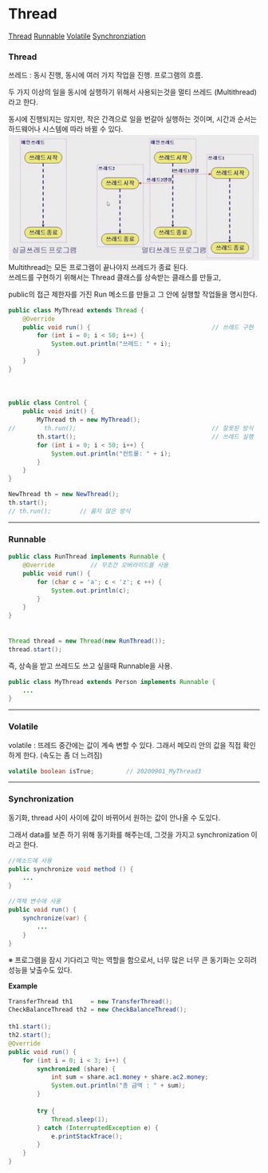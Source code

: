 # Thread

[Thread](*Thread)
[Runnable](*Runnable)
[Volatile](*Volatile)
[Synchronziation](*Synchronization)

### Thread
쓰레드 : 동시 진행, 동시에 여러 가지 작업을 진행. 프로그램의 흐름.​

두 가지 이상의 일을 동시에 실행하기 위해서 사용되는것을 멀티 쓰레드 (Multithread) 라고 한다.

동시에 진행되지는 않지만, 작은 간격으로 일을 번갈아 실행하는 것이며, 시간과 순서는 하드웨어나 시스템에 따라 바뀔 수 있다.
<img src="im.png">
Multithread는 모든 프로그램이 끝나야지 쓰레드가 종료 된다.
<br>
쓰레드를 구현하기 위해서는 Thread 클래스를 상속받는 클래스를 만들고,

public의 접근 제한자를 가진 Run 메소드를 만들고 그 안에 실행할 작업들을 명시한다.

```java
public class MyThread extends Thread {
    @Override
    public void run() {                                  // 쓰레드 구현
        for (int i = 0; i < 50; i++) {  
            System.out.println("쓰레드: " + i);
        }
    }
}



public class Control {
    public void init() {
        MyThread th = new MyThread();
//        th.run();                                      // 잘못된 방식
        th.start();                                      // 쓰레드 실행
        for (int i = 0; i < 50; i++) {
            System.out.println("컨트롤: " + i);
        }
    }
}
```

```java
NewThread th = new NewThread();
th.start();
// th.run();        // 옳지 않은 방식
```

--- 

### Runnable
```java
public class RunThread implements Runnable {
    @Override          // 무조건 오버라이드를 사용
    public void run() {
        for (char c = 'a'; c < 'z'; c ++) {
            System.out.println(c);
        }
    } 
}


Thread thread = new Thread(new RunThread());
thread.start();
```

즉, 상속을 받고 쓰레드도 쓰고 싶을때 Runnable을 사용.
```java
public class MyThread extends Person implements Runnable {
    ...
}
```

--- 

### Volatile
volatile : 뜨레드 중간에는 값이 계속 변할 수 있다. 그래서 메모리 안의 값을 직접 확인하게 한다. (속도는 좀 더 느려짐)

```java
volatile boolean isTrue;         // 20200901_MyThread3
```

--- 

### Synchronization
동기화,
thread 사이 사이에 값이 바뀌어서 원하는 값이 안나올 수 도있다. 

그래서 data를 보존 하기 위해 동기화를 해주는데, 그것을 가지고 synchronization 이라고 한다.

```java
//메소드에 사용
public synchronize void method () {
    ... 
}
```
```java
//객체 변수에 사용
public void run() {
    synchronize(var) { 
        ...
    }
}
```
※ 프로그램을 잠시 기다리고 막는 역할을 함으로서, 너무 많은 너무 큰 동기화는 오히려 성능을 낮출수도 있다.

**Example**
```java
TransferThread th1     = new TransferThread();
CheckBalanceThread th2 = new CheckBalanceThread();
        
th1.start();
th2.start();
@Override
public void run() {
    for (int i = 0; i < 3; i++) {
        synchronized (share) {                                          // 동기화
            int sum = share.ac1.money + share.ac2.money;                // 간섭하기
            System.out.println("총 금액 : " + sum);
        }
            
        try {
            Thread.sleep(1);
        } catch (InterruptedException e) {
            e.printStackTrace();
        }
    }
}
```